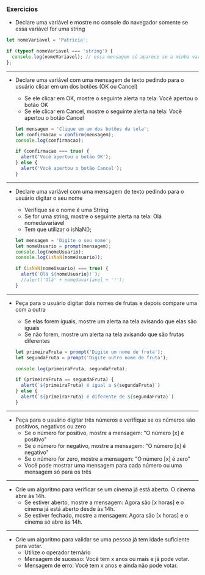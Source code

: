 ### Exercícios

* Declare uma variável e mostre no console do navegador somente se essa variável for uma string

```js
let nomeVariavel = 'Patricia';

if (typeof nomeVariavel === 'string') {
  console.log(nomeVariavel); // essa mensagem só aparece se a minha variável for do tipo string
};
```

***

* Declare uma variável com uma mensagem de texto pedindo para o usuário clicar em um dos botões (OK ou Cancel)
  - Se ele clicar em OK, mostre o seguinte alerta na tela: Você apertou o botão OK
  - Se ele clicar em Cancel, mostre o seguinte alerta na tela: Você apertou o botão Cancel

  ```js
  let mensagem = 'Clique em um dos botões da tela';
  let confirmacao = confirm(mensagem);
  console.log(confirmacao);

  if (confirmacao === true) {
    alert('Você apertou o botão OK');
  } else {
    alert('Você apertou o botão Cancel');
  }
  ```

***

* Declare uma variável com uma mensagem de texto pedindo para o usuário digitar o seu nome
  - Verifique se o nome é uma String
  - Se for uma string, mostre o seguinte alerta na tela: Olá nomedavariavel

  * Tem que utilizar o isNaN();

  ```js
  let mensagem = 'Digite o seu nome';
  let nomeUsuario = prompt(mensagem);
  console.log(nomeUsuario);
  console.log(isNaN(nomeUsuario));

  if (isNaN(nomeUsuario) === true) {
    alert(`Olá ${nomeUsuario}!`);
    //alert('Olá' + nomedavariavel + '!');
  }
  ```

***

* Peça para o usuário digitar dois nomes de frutas e depois compare uma com a outra
  - Se elas forem iguais, mostre um alerta na tela avisando que elas são iguais
  - Se não forem, mostre um alerta na tela avisando que são frutas diferentes

  ```js
  let primeiraFruta = prompt('Digite um nome de fruta');
  let segundaFruta = prompt('Digite outro nome de fruta');

  console.log(primeiraFruta, segundaFruta);

  if (primeiraFruta == segundaFruta) {
    alert(`${primeiraFruta} é igual a ${segundaFruta}`)
  } else {
    alert(`${primeiraFruta} é diferente de ${segundaFruta}`)
  }
  ```

***

* Peça para o usuário digitar três números e verifique se os números são positivos, negativos ou zero
  - Se o número for positivo, mostre a mensagem: "O número [x] é positivo"
  - Se o número for negativo, mostre a mensagem: "O número [x] é negativo"
  - Se o número for zero, mostre a mensagem: "O número [x] é zero"
  - Você pode mostrar uma mensagem para cada número ou uma mensagem só para os três

***

* Crie um algoritmo para verificar se um cinema já está aberto. O cinema abre às 14h.
  - Se estiver aberto, mostre a mensagem: Agora são [x horas] e o cinema já está aberto desde às 14h.
  - Se estiver fechado, mostre a mensagem: Agora são [x horas] e o cinema só abre às 14h.

***

* Crie um algoritmo para validar se uma pessoa já tem idade suficiente para votar.
  - Utilize o operador ternário
  - Mensagem de sucesso: Você tem x anos ou mais e já pode votar.
  - Mensagem de erro: Você tem x anos e ainda não pode votar.
